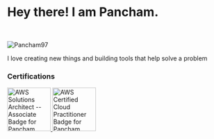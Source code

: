 # Hey there! I am Pancham.
<br />

<p align="left"><img src="https://komarev.com/ghpvc/?username=Pancham97&label=Views&color=0052cc&style=flat&label=PROFILE+VIEWS" alt="Pancham97" /></p>

I love creating new things and building tools that help solve a problem

### Certifications

<a href="https://www.credly.com/badges/eaee22cc-9237-44b1-aba3-1dbac9bb9eb8/public_url">
  <img src="https://images.credly.com/size/680x680/images/0e284c3f-5164-4b21-8660-0d84737941bc/image.png" width="100" height="100" alt="AWS Solutions Architect -- Associate Badge for Pancham Khaitan">
</a>
<a href="https://www.credly.com/badges/045e656f-8d60-4e72-8da0-173ddeb91950/public_url">
  <img src="https://images.credly.com/size/680x680/images/00634f82-b07f-4bbd-a6bb-53de397fc3a6/image.png" width="100" height="100" alt="AWS Certified Cloud Practitioner Badge for Pancham Khaitan">
</a>
